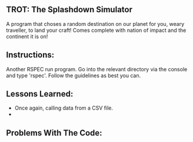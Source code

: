 TROT: The Splashdown Simulator
--
A program that choses a random destination on our planet for you, weary traveller, to land your craft! Comes complete with nation of impact and the continent it is on!

Instructions:
--
Another RSPEC run program. Go into the relevant directory via the console and type 'rspec'. Follow the guidelines as best you can.

Lessons Learned:
--
* Once again, calling data from a CSV file.
*

Problems With The Code:
--

